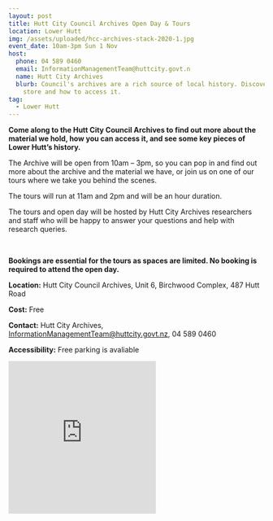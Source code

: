 ```yaml
---
layout: post
title: Hutt City Council Archives Open Day & Tours
location: Lower Hutt
img: /assets/uploaded/hcc-archives-stack-2020-1.jpg
event_date: 10am-3pm Sun 1 Nov
host:
  phone: 04 589 0460
  email: InformationManagementTeam@huttcity.govt.n
  name: Hutt City Archives
  blurb: Council's archives are a rich source of local history. Discover what we
    store and how to access it.
tag:
  - Lower Hutt
---
```

**Come along to the Hutt City Council Archives to find out more about the material we hold, how you can access it, and see some key pieces of Lower Hutt’s history.** 

The Archive will be open from 10am – 3pm, so you can pop in and find out more about the archive and the material we have, or join us on one of our tours where we take you behind the scenes. 

The tours will run at 11am and 2pm and will be an hour duration.

The tours and open day will be hosted by Hutt City Archives researchers and staff who will be happy to answer your questions and help with research queries.

<br>

**Bookings are essential for the tours as spaces are limited. No booking is required to attend the open day.** 

**Location:** Hutt City Council Archives, Unit 6, Birchwood Complex, 487 Hutt Road

**Cost:** Free

**Contact:** Hutt City Archives, InformationManagementTeam@huttcity.govt.nz, 04 589 0460

**Accessibility:** Free parking is avaliable

<iframe src="https://www.facebook.com/plugins/page.php?href=https%3A%2F%2Fwww.facebook.com%2Fhuttcitycouncil&tabs=header&width=290&height=300&small_header=true&adapt_container_width=true&hide_cover=false&show_facepile=true&appId" width="290" height="300" style="border:none;overflow:hidden" scrolling="no" frameborder="0" allowTransparency="true" allow="encrypted-media"></iframe>